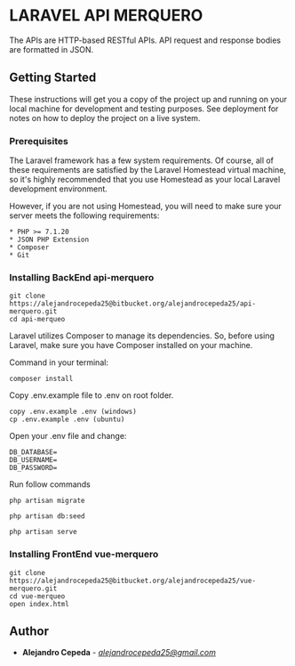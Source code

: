 # LARAVEL API MERQUERO

The APIs are HTTP-based RESTful APIs. API request and response bodies are formatted in JSON.

## Getting Started

These instructions will get you a copy of the project up and running on your local machine for development and testing purposes. See deployment for notes on how to deploy the project on a live system.

### Prerequisites

The Laravel framework has a few system requirements. Of course, all of these requirements are satisfied by the Laravel Homestead virtual machine, so it's highly recommended that you use Homestead as your local Laravel development environment.

However, if you are not using Homestead, you will need to make sure your server meets the following requirements:

```
* PHP >= 7.1.20
* JSON PHP Extension
* Composer
* Git
```

### Installing BackEnd api-merquero

```
git clone https://alejandrocepeda25@bitbucket.org/alejandrocepeda25/api-merquero.git
cd api-merqueo
```

Laravel utilizes Composer to manage its dependencies. So, before using Laravel, make sure you have Composer installed on your machine.

Command in your terminal:
```
composer install
```

Copy .env.example file to .env on root folder.
```
copy .env.example .env (windows)
cp .env.example .env (ubuntu)
```

Open your .env file and change:
```
DB_DATABASE=
DB_USERNAME=
DB_PASSWORD=
```

Run follow commands
```
php artisan migrate
```
```
php artisan db:seed
```
```
php artisan serve
```

### Installing FrontEnd vue-merquero

```
git clone https://alejandrocepeda25@bitbucket.org/alejandrocepeda25/vue-merquero.git
cd vue-merqueo
open index.html
```

## Author

* **Alejandro Cepeda** - *alejandrocepeda25@gmail.com*
